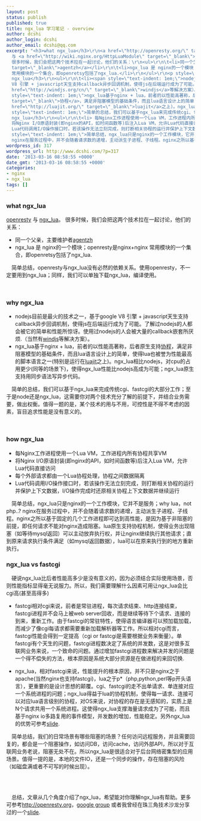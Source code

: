 ```yaml
---
layout: post
status: publish
published: true
title: ngx_lua 学习笔记 - overview
author: dcshi
author_login: dcshi
author_email: dcshi@qq.com
excerpt: "<h3>what ngx_lua</h3>\r\n<a href=\"http://openresty.org/\" target=\"_blank\">openresty</a>
  与 <a href=\"http://wiki.nginx.org/HttpLuaModule\" target=\"_blank\">ngx_lua</a>。
  很多时候，我们会把这两个技术拉在一起讨论，他们的关系：\r\n<ul>\r\n\t<li>同一个父亲，主要维护者<a href=\"http://agentzh.org\"
  target=\"_blank\">agentzh</a></li>\r\n\t<li>ngx_lua 是 nginx的一个模块；openresty是nginx+nginx
  常用模块的一个集合，即openretsy包括了ngx_lua.</li>\r\n</ul>\r\n<p style=\"text-indent: 1em;\">简单总结，openresty与ngx_lua没有必然的依赖关系。使用openresty，不一定要用到ngx_lua；同样，我们可以单独下载ngx_lua，编译使用。</p>\r\n&nbsp;\r\n<h3>why
  ngx_lua</h3>\r\n<ul>\r\n\t<li><span style=\"text-indent: 1em;\">nodejs目前是最火的技术之一，基于google
  V8 引擎 + javascript天生支持callback异步回调机制，使得js在后端运行成为了可能。了解过nodejs的人都会被它的简单和性能所惊讶。使用过nodejs的人会被大量的callback嵌套所厌烦.（当然有<a
  href=\"http://windjs.org/cn/\" target=\"_blank\">windjs</a>等解决方案）。</span></li>\r\n\t<li><span
  style=\"text-indent: 1em;\">ngx_lua基于nginx + lua，前者的以性能高著称，后者原生支持<a href=\"http://en.wikipedia.org/wiki/Coroutine\"
  target=\"_blank\">协程</a>，满足非阻塞模型的基础条件，而且lua语言设计上的简单，使得lua也被誉为性能最高的脚本语言之一(特别是运行在<a
  href=\"http://luajit.org/\" target=\"_blank\">luajit</a>之上)。ngx_lua相比nodejs，对cpu的占用更少(同等的场景下)，使得ngx_lua性能比nodejs高成为可能；ngx_lua原生支持用同步语法写异步代码。</span></li>\r\n</ul>\r\n<p
  style=\"text-indent: 1em;\">简单的总结，我们可以基于ngx_lua来完成传统cgi、fastcgi的大部分工作；至于是node还是ngx_lua，这需要你对两个技术充分了解的前提下，并结合业务需要，做出权衡。值得一题的是，某个技术的用与不用，可控性是不得不考虑的因素，盲目追求性能是没有意义的。</p>\r\n&nbsp;\r\n<h3>how
  ngx_lua</h3>\r\n<ul>\r\n\t<li> 每Nginx工作进程使用一个Lua VM，工作进程内所有协程共享VM</li>\r\n\t<li>
  将Nginx I/O原语封装(即nginx的API，如时间函数等)后注入Lua VM，允许Lua代码直接访问</li>\r\n\t<li> 每个外部请求都由一个Lua协程处理，协程之间数据隔离</li>\r\n\t<li>
  Lua代码调用I/O操作接口时，若该操作无法立刻完成，则打断相关协程的运行并保护上下文数据，I/O操作完成时还原相关协程上下文数据并继续运行</li>\r\n</ul>\r\n<p
  style=\"text-indent: 1em;\">简单总结，ngx_lua只是nginx的一个工作模块，它并不是服务；why lua，not php..?
  nginx在服务过程中，并不会随着请求数的递增，主动派生子进程、子线程。nginx之所以基于固定的几个工作进程即可达到高性能，是因为基于非阻塞的前提，即任何请求不能对nginx造成阻塞。lua原生支持协程机制，使得业务出现阻塞（如等待mysql返回）可以主动放弃执行权，并让nginx继续执行其他请求；直到原来请求执行条件满足（如mysql返回数据），lua可以在原来执行到的地方重新执行。</p>\r\n"
wordpress_id: 317
wordpress_url: http://www.dcshi.com/?p=317
date: '2013-03-16 08:58:55 +0000'
date_gmt: '2013-03-16 08:58:55 +0000'
categories:
- nginx
- ngx_lua
tags: []
---
```

<h3>what ngx_lua</h3>
<p><a href="http://openresty.org/" target="_blank">openresty</a> 与 <a href="http://wiki.nginx.org/HttpLuaModule" target="_blank">ngx_lua</a>。 很多时候，我们会把这两个技术拉在一起讨论，他们的关系：</p>
<ul>
<li>同一个父亲，主要维护者<a href="http://agentzh.org" target="_blank">agentzh</a></li>
<li>ngx_lua 是 nginx的一个模块；openresty是nginx+nginx 常用模块的一个集合，即openretsy包括了ngx_lua.</li>
</ul>
<p style="text-indent: 1em;">简单总结，openresty与ngx_lua没有必然的依赖关系。使用openresty，不一定要用到ngx_lua；同样，我们可以单独下载ngx_lua，编译使用。</p>
<p>&nbsp;</p>
<h3>why ngx_lua</h3>
<ul>
<li><span style="text-indent: 1em;">nodejs目前是最火的技术之一，基于google V8 引擎 + javascript天生支持callback异步回调机制，使得js在后端运行成为了可能。了解过nodejs的人都会被它的简单和性能所惊讶。使用过nodejs的人会被大量的callback嵌套所厌烦.（当然有<a href="http://windjs.org/cn/" target="_blank">windjs</a>等解决方案）。</span></li>
<li><span style="text-indent: 1em;">ngx_lua基于nginx + lua，前者的以性能高著称，后者原生支持<a href="http://en.wikipedia.org/wiki/Coroutine" target="_blank">协程</a>，满足非阻塞模型的基础条件，而且lua语言设计上的简单，使得lua也被誉为性能最高的脚本语言之一(特别是运行在<a href="http://luajit.org/" target="_blank">luajit</a>之上)。ngx_lua相比nodejs，对cpu的占用更少(同等的场景下)，使得ngx_lua性能比nodejs高成为可能；ngx_lua原生支持用同步语法写异步代码。</span></li>
</ul>
<p style="text-indent: 1em;">简单的总结，我们可以基于ngx_lua来完成传统cgi、fastcgi的大部分工作；至于是node还是ngx_lua，这需要你对两个技术充分了解的前提下，并结合业务需要，做出权衡。值得一题的是，某个技术的用与不用，可控性是不得不考虑的因素，盲目追求性能是没有意义的。</p>
<p>&nbsp;</p>
<h3>how ngx_lua</h3>
<ul>
<li> 每Nginx工作进程使用一个Lua VM，工作进程内所有协程共享VM</li>
<li> 将Nginx I/O原语封装(即nginx的API，如时间函数等)后注入Lua VM，允许Lua代码直接访问</li>
<li> 每个外部请求都由一个Lua协程处理，协程之间数据隔离</li>
<li> Lua代码调用I/O操作接口时，若该操作无法立刻完成，则打断相关协程的运行并保护上下文数据，I/O操作完成时还原相关协程上下文数据并继续运行</li>
</ul>
<p style="text-indent: 1em;">简单总结，ngx_lua只是nginx的一个工作模块，它并不是服务；why lua，not php..? nginx在服务过程中，并不会随着请求数的递增，主动派生子进程、子线程。nginx之所以基于固定的几个工作进程即可达到高性能，是因为基于非阻塞的前提，即任何请求不能对nginx造成阻塞。lua原生支持协程机制，使得业务出现阻塞（如等待mysql返回）可以主动放弃执行权，并让nginx继续执行其他请求；直到原来请求执行条件满足（如mysql返回数据），lua可以在原来执行到的地方重新执行。</p>
<p><a id="more"></a><a id="more-317"></a></p>
<h3>ngx_lua vs fastcgi</h3>
<p style="text-indent: 1em;">硬说ngx_lua比后者性能高多少是没有意义的，因为必须结合实际使用场景，否则性能指标显得毫无说服力。所以，我们需要理解什么因素可用让ngx_lua会比cgi高(甚至高得多)</p>
<ul>
<li>fastcgi相对cgi来说，前者是常驻进程，每次请求结束、http连接结束，fastcgi进程并不会马上被web server回收，而是继续等待下个请求、连接的到来，重新工作。由于fastcgi的常驻特性，使得语言编译器可以预加载加载，而减少了像cgi每请求都需要重新加载解析器等工作。所以相对cgi而言，fastcgi性能会得到一定提高（cgi or fastcgi是需要根据业务来衡量）。单fastcgi有个天生的问题，fastcgi进程数决定了系统的并发数，这是对很多互联网业务来说，一个致命的问题。通过增加fastcgi进程数来解决并发的问题是一个得不偿失的方法，根本原因是系统大部分资源是在做进程的来回切换.</li>
</ul>
<ul>
<li>ngx_lua，相对fastcgi来说，性能提升的根本原因，并不只是nginx之于apache(当然nginx也支持fastcgi)，lua之于p*（php,python,perl等p开头语言），更重要的是设计思想的颠覆。cgi、fastcgi的走不出单请求、单连接对应一个系统进程的问题；ngx_lua得益于lua的协程机制，使得每一请求、连接可以对应lua语言级别的协程，对OS来说，对协程的存在是无感知的，实质上是N个请求共用一个系统进程。这使得ngx_lua支撑海量请求成为了可能，而且基于nginx io多路复用的事件模型，并发数的增加，性能稳定。另外ngx_lua的优势可参考<a href="http://slides.dcshi.com/ngx_lua_20130113/#12" target="_blank">slide</a>.</li>
</ul>
<p style="text-indent: 1em;">简单总结，我们的日常场景有哪些阻塞的场景？任何访问远程服务，并且需要回复的，都会是一个阻塞操作，如访问DB，访问cache，访问外部API，所以对于互联网业务老说，阻塞无处不在。所以ngx_lua是很适合对于后台网络密集型的应用场景。值得一提的是，本地的文件IO，还是一个同步的操作，存在阻塞的风险（如磁盘满或者不可写的时候出现）。</p>
<p>&nbsp;<br />
&nbsp;</p>
<p style="text-indent: 1em;">总结，文章从几个角度介绍了ngx_lua，希望能对你理解ngx_lua有帮助。更多可参考<a href="http://openresty.org" target="_blank">http://openresty.org</a>，<a href="https://groups.google.com/forum/?fromgroups#!forum/openresty" target="_blank">google group</a> 或者我曾经在珠三角技术沙龙分享过的一个<a href="http://slides.dcshi.com/ngx_lua_20130113/#1" target="_blank">slide</a>.</p>
